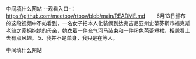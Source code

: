 中间填什么网站
--观看入口-：https://github.com/meetooy/rtooy/blob/main/README.md
　　5月13日颁布的这段视频中不妨看到，一名女子把本人化装偶到达弗吉尼亚州史蒂芬斯市福克斯老翁之家拥抱她的母亲，她衣着一件充气河马装束和一件粉色芭蕾短裙，相貌看上去有点风趣。
	5、我并不是单身，我只是在等人。

中间填什么网站
